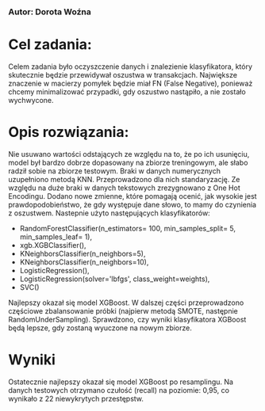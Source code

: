 ### Autor: Dorota Woźna

# Cel zadania:
Celem zadania było oczyszczenie danych i znalezienie klasyfikatora, który skutecznie będzie przewidywał oszustwa w transakcjach.
Największe znaczenie w macierzy pomyłek będzie miał FN (False Negative), ponieważ chcemy minimalizować przypadki, gdy oszustwo nastąpiło, a nie zostało wychwycone.

# Opis rozwiązania:
Nie usuwano wartości odstających ze względu na to, że po ich usunięciu, model był bardzo dobrze dopasowany na zbiorze treningowym, ale słabo radził sobie na zbiorze testowym.
Braki w danych numerycznych uzupełniono metodą KNN. Przeprowadzono dla nich standaryzację.
Ze względu na duże braki w danych tekstowych zrezygnowano z One Hot Encodingu. Dodano nowe zmienne, które pomagają ocenić, jak wysokie jest prawdopodobieństwo, że gdy występuje dane słowo, to mamy do czynienia z oszustwem.
Nastepnie użyto następujących klasyfikatorów:

- RandomForestClassifier(n_estimators= 100, min_samples_split= 5, min_samples_leaf= 1),
- xgb.XGBClassifier(),
- KNeighborsClassifier(n_neighbors=5),
- KNeighborsClassifier(n_neighbors=10),
- LogisticRegression(),
- LogisticRegression(solver='lbfgs', class_weight=weights),
- SVC()

Najlepszy okazał się model XGBoost.
W dalszej części przeprowadzono częściowe zbalansowanie próbki (najpierw metodą SMOTE, następnie RandomUnderSampling). Sprawdzono, czy wyniki klasyfikatora XGBoost będą lepsze, gdy zostaną wyuczone na nowym zbiorze.

# Wyniki
Ostatecznie najlepszy okazał się model XGBoost po resamplingu. Na danych testowych otrzymano czułość (recall) na poziomie: 0,95, co wynikało z 22 niewykrytych przestępstw.
